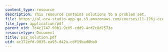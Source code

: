 ```yaml
---
content_type: resource
description: This resource contains solutions to a problem set.
file: https://ol-ocw-studio-app-qa.s3.amazonaws.com/courses/11-126j-economics-of-education-spring-2007/ac172efd0035ea95d42acdf19bad0ba0_ps2_solution.pdf
file_type: application/pdf
parent_uid: 7c4c1747-90b1-9c05-cdd9-4cd7c8d2573e
resourcetype: Document
title: ps2_solution.pdf
uid: ac172efd-0035-ea95-d42a-cdf19bad0ba0
---
```

